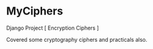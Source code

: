 # MyCiphers
Django Project [ Encryption Ciphers ]

Covered some cryptography ciphers and practicals also.
